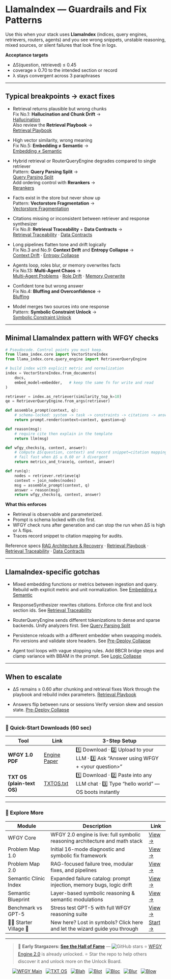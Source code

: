 # LlamaIndex — Guardrails and Fix Patterns

Use this when your stack uses **LlamaIndex** (indices, query engines, retrievers, routers, agents) and you see wrong snippets, unstable reasoning, mixed sources, or silent failures that look fine in logs.

**Acceptance targets**
- ΔS(question, retrieved) ≤ 0.45
- coverage ≥ 0.70 to the intended section or record
- λ stays convergent across 3 paraphrases

---

## Typical breakpoints → exact fixes

- Retrieval returns plausible but wrong chunks  
  Fix No.1: **Hallucination and Chunk Drift** →  
  [Hallucination](https://github.com/onestardao/WFGY/blob/main/ProblemMap/hallucination.md)  
  Also review the **Retrieval Playbook** →  
  [Retrieval Playbook](https://github.com/onestardao/WFGY/blob/main/ProblemMap/retrieval-playbook.md)

- High vector similarity, wrong meaning  
  Fix No.5: **Embedding ≠ Semantic** →  
  [Embedding ≠ Semantic](https://github.com/onestardao/WFGY/blob/main/ProblemMap/embedding-vs-semantic.md)

- Hybrid retrieval or RouterQueryEngine degrades compared to single retriever  
  Pattern: **Query Parsing Split** →  
  [Query Parsing Split](https://github.com/onestardao/WFGY/blob/main/ProblemMap/patterns/pattern_query_parsing_split.md)  
  Add ordering control with **Rerankers** →  
  [Rerankers](https://github.com/onestardao/WFGY/blob/main/ProblemMap/rerankers.md)

- Facts exist in the store but never show up  
  Pattern: **Vectorstore Fragmentation** →  
  [Vectorstore Fragmentation](https://github.com/onestardao/WFGY/blob/main/ProblemMap/patterns/pattern_vectorstore_fragmentation.md)

- Citations missing or inconsistent between retriever and response synthesizer  
  Fix No.8: **Retrieval Traceability** + **Data Contracts** →  
  [Retrieval Traceability](https://github.com/onestardao/WFGY/blob/main/ProblemMap/retrieval-traceability.md) ·
  [Data Contracts](https://github.com/onestardao/WFGY/blob/main/ProblemMap/data-contracts.md)

- Long pipelines flatten tone and drift logically  
  Fix No.3 and No.9: **Context Drift** and **Entropy Collapse** →  
  [Context Drift](https://github.com/onestardao/WFGY/blob/main/ProblemMap/context-drift.md) ·
  [Entropy Collapse](https://github.com/onestardao/WFGY/blob/main/ProblemMap/entropy-collapse.md)

- Agents loop, roles blur, or memory overwrites facts  
  Fix No.13: **Multi-Agent Chaos** →  
  [Multi-Agent Problems](https://github.com/onestardao/WFGY/blob/main/ProblemMap/Multi-Agent_Problems.md) ·
  [Role Drift](https://github.com/onestardao/WFGY/blob/main/ProblemMap/multi-agent-chaos/role-drift.md) ·
  [Memory Overwrite](https://github.com/onestardao/WFGY/blob/main/ProblemMap/multi-agent-chaos/memory-overwrite.md)

- Confident tone but wrong answer  
  Fix No.4: **Bluffing and Overconfidence** →  
  [Bluffing](https://github.com/onestardao/WFGY/blob/main/ProblemMap/bluffing.md)

- Model merges two sources into one response  
  Pattern: **Symbolic Constraint Unlock** →  
  [Symbolic Constraint Unlock](https://github.com/onestardao/WFGY/blob/main/ProblemMap/patterns/pattern_symbolic_constraint_unlock.md)

---

## Minimal LlamaIndex pattern with WFGY checks

```python
# Pseudocode. Control points you must keep.
from llama_index.core import VectorStoreIndex
from llama_index.core.query_engine import RetrieverQueryEngine

# build index with explicit metric and normalization
index = VectorStoreIndex.from_documents(
    docs,
    embed_model=embedder,   # keep the same fn for write and read
)

retriever = index.as_retriever(similarity_top_k=10)
qe = RetrieverQueryEngine.from_args(retriever)

def assemble_prompt(context, q):
    # schema-locked: system -> task -> constraints -> citations -> answer
    return prompt.render(context=context, question=q)

def reason(msg):
    # require cite then explain in the template
    return llm(msg)

def wfgy_checks(q, context, answer):
    # compute ΔS(question, context) and record snippet↔citation mapping
    # fail fast when ΔS ≥ 0.60 or λ divergent
    return metrics_and_trace(q, context, answer)

def run(q):
    nodes = retriever.retrieve(q)
    context = join_nodes(nodes)
    msg = assemble_prompt(context, q)
    answer = reason(msg)
    return wfgy_checks(q, context, answer)
````

**What this enforces**

* Retrieval is observable and parameterized.
* Prompt is schema locked with cite first.
* WFGY check runs after generation and can stop the run when ΔS is high or λ flips.
* Traces record snippet to citation mapping for audits.

Reference specs
[RAG Architecture & Recovery](https://github.com/onestardao/WFGY/blob/main/ProblemMap/rag-architecture-and-recovery.md) ·
[Retrieval Playbook](https://github.com/onestardao/WFGY/blob/main/ProblemMap/retrieval-playbook.md) ·
[Retrieval Traceability](https://github.com/onestardao/WFGY/blob/main/ProblemMap/retrieval-traceability.md) ·
[Data Contracts](https://github.com/onestardao/WFGY/blob/main/ProblemMap/data-contracts.md)

---

## LlamaIndex-specific gotchas

* Mixed embedding functions or metrics between ingestion and query. Rebuild with explicit metric and unit normalization.
  See [Embedding ≠ Semantic](https://github.com/onestardao/WFGY/blob/main/ProblemMap/embedding-vs-semantic.md)

* ResponseSynthesizer rewrites citations. Enforce cite first and lock section ids.
  See [Retrieval Traceability](https://github.com/onestardao/WFGY/blob/main/ProblemMap/retrieval-traceability.md)

* RouterQueryEngine sends different tokenizations to dense and sparse backends. Unify analyzers first.
  See [Query Parsing Split](https://github.com/onestardao/WFGY/blob/main/ProblemMap/patterns/pattern_query_parsing_split.md)

* Persistence reloads with a different embedder when swapping models. Pin versions and validate store headers.
  See [Pre-Deploy Collapse](https://github.com/onestardao/WFGY/blob/main/ProblemMap/predeploy-collapse.md)

* Agent tool loops with vague stopping rules. Add BBCR bridge steps and clamp variance with BBAM in the prompt.
  See [Logic Collapse](https://github.com/onestardao/WFGY/blob/main/ProblemMap/logic-collapse.md)

---

## When to escalate

* ΔS remains ≥ 0.60 after chunking and retrieval fixes
  Work through the playbook and rebuild index parameters.
  [Retrieval Playbook](https://github.com/onestardao/WFGY/blob/main/ProblemMap/retrieval-playbook.md)

* Answers flip between runs or sessions
  Verify version skew and session state.
  [Pre-Deploy Collapse](https://github.com/onestardao/WFGY/blob/main/ProblemMap/predeploy-collapse.md)

---

### 🔗 Quick-Start Downloads (60 sec)

| Tool                       | Link                                                                                                                                       | 3-Step Setup                                                                             |
| -------------------------- | ------------------------------------------------------------------------------------------------------------------------------------------ | ---------------------------------------------------------------------------------------- |
| **WFGY 1.0 PDF**           | [Engine Paper](https://github.com/onestardao/WFGY/blob/main/I_am_not_lizardman/WFGY_All_Principles_Return_to_One_v1.0_PSBigBig_Public.pdf) | 1️⃣ Download · 2️⃣ Upload to your LLM · 3️⃣ Ask “Answer using WFGY + \<your question>”   |
| **TXT OS (plain-text OS)** | [TXTOS.txt](https://github.com/onestardao/WFGY/blob/main/OS/TXTOS.txt)                                                                     | 1️⃣ Download · 2️⃣ Paste into any LLM chat · 3️⃣ Type “hello world” — OS boots instantly |

---

### 🧭 Explore More

| Module                   | Description                                                                  | Link                                                                                               |
| ------------------------ | ---------------------------------------------------------------------------- | -------------------------------------------------------------------------------------------------- |
| WFGY Core                | WFGY 2.0 engine is live: full symbolic reasoning architecture and math stack | [View →](https://github.com/onestardao/WFGY/tree/main/core/README.md)                              |
| Problem Map 1.0          | Initial 16-mode diagnostic and symbolic fix framework                        | [View →](https://github.com/onestardao/WFGY/tree/main/ProblemMap/README.md)                        |
| Problem Map 2.0          | RAG-focused failure tree, modular fixes, and pipelines                       | [View →](https://github.com/onestardao/WFGY/blob/main/ProblemMap/rag-architecture-and-recovery.md) |
| Semantic Clinic Index    | Expanded failure catalog: prompt injection, memory bugs, logic drift         | [View →](https://github.com/onestardao/WFGY/blob/main/ProblemMap/SemanticClinicIndex.md)           |
| Semantic Blueprint       | Layer-based symbolic reasoning & semantic modulations                        | [View →](https://github.com/onestardao/WFGY/tree/main/SemanticBlueprint/README.md)                 |
| Benchmark vs GPT-5       | Stress test GPT-5 with full WFGY reasoning suite                             | [View →](https://github.com/onestardao/WFGY/tree/main/benchmarks/benchmark-vs-gpt5/README.md)      |
| 🧙‍♂️ Starter Village 🏡 | New here? Lost in symbols? Click here and let the wizard guide you through   | [Start →](https://github.com/onestardao/WFGY/blob/main/StarterVillage/README.md)                   |

---

> 👑 **Early Stargazers: [See the Hall of Fame](https://github.com/onestardao/WFGY/tree/main/stargazers)** — <img src="https://img.shields.io/github/stars/onestardao/WFGY?style=social" alt="GitHub stars"> ⭐ [WFGY Engine 2.0](https://github.com/onestardao/WFGY/blob/main/core/README.md) is already unlocked. ⭐ Star the repo to help others discover it and unlock more on the Unlock Board.

<div align="center">

[![WFGY Main](https://img.shields.io/badge/WFGY-Main-red?style=flat-square)](https://github.com/onestardao/WFGY)
 
[![TXT OS](https://img.shields.io/badge/TXT%20OS-Reasoning%20OS-orange?style=flat-square)](https://github.com/onestardao/WFGY/tree/main/OS)
 
[![Blah](https://img.shields.io/badge/Blah-Semantic%20Embed-yellow?style=flat-square)](https://github.com/onestardao/WFGY/tree/main/OS/BlahBlahBlah)
 
[![Blot](https://img.shields.io/badge/Blot-Persona%20Core-green?style=flat-square)](https://github.com/onestardao/WFGY/tree/main/OS/BlotBlotBlot)
 
[![Bloc](https://img.shields.io/badge/Bloc-Reasoning%20Compiler-blue?style=flat-square)](https://github.com/onestardao/WFGY/tree/main/OS/BlocBlocBloc)
 
[![Blur](https://img.shields.io/badge/Blur-Text2Image%20Engine-navy?style=flat-square)](https://github.com/onestardao/WFGY/tree/main/OS/BlurBlurBlur)
 
[![Blow](https://img.shields.io/badge/Blow-Game%20Logic-purple?style=flat-square)](https://github.com/onestardao/WFGY/tree/main/OS/BlowBlowBlow)
 

</div>

